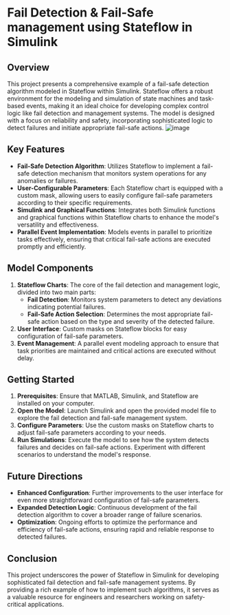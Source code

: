 # Fail Detection & Fail-Safe management using Stateflow in Simulink
## Overview
This project presents a comprehensive example of a fail-safe detection algorithm modeled in Stateflow within Simulink. Stateflow offers a robust environment for the modeling and simulation of state machines and task-based events, making it an ideal choice for developing complex control logic like fail detection and management systems. The model is designed with a focus on reliability and safety, incorporating sophisticated logic to detect failures and initiate appropriate fail-safe actions.
![image](https://github.com/Amir-M-Vahedi/State-Flow-Examples-for-Flight-Task-Management/assets/115154998/5dba03f6-df78-404d-a918-98e17160365f)

## Key Features
- **Fail-Safe Detection Algorithm**: Utilizes Stateflow to implement a fail-safe detection mechanism that monitors system operations for any anomalies or failures.
- **User-Configurable Parameters**: Each Stateflow chart is equipped with a custom mask, allowing users to easily configure fail-safe parameters according to their specific requirements.
- **Simulink and Graphical Functions**: Integrates both Simulink functions and graphical functions within Stateflow charts to enhance the model's versatility and effectiveness.
- **Parallel Event Implementation**: Models events in parallel to prioritize tasks effectively, ensuring that critical fail-safe actions are executed promptly and efficiently.

## Model Components
1. **Stateflow Charts**: The core of the fail detection and management logic, divided into two main parts:
   - **Fail Detection**: Monitors system parameters to detect any deviations indicating potential failures.
   - **Fail-Safe Action Selection**: Determines the most appropriate fail-safe action based on the type and severity of the detected failure.
2. **User Interface**: Custom masks on Stateflow blocks for easy configuration of fail-safe parameters.
3. **Event Management**: A parallel event modeling approach to ensure that task priorities are maintained and critical actions are executed without delay.

## Getting Started
1. **Prerequisites**: Ensure that MATLAB, Simulink, and Stateflow are installed on your computer.
2. **Open the Model**: Launch Simulink and open the provided model file to explore the fail detection and fail-safe management system.
3. **Configure Parameters**: Use the custom masks on Stateflow charts to adjust fail-safe parameters according to your needs.
4. **Run Simulations**: Execute the model to see how the system detects failures and decides on fail-safe actions. Experiment with different scenarios to understand the model's response.

## Future Directions
- **Enhanced Configuration**: Further improvements to the user interface for even more straightforward configuration of fail-safe parameters.
- **Expanded Detection Logic**: Continuous development of the fail detection algorithm to cover a broader range of failure scenarios.
- **Optimization**: Ongoing efforts to optimize the performance and efficiency of fail-safe actions, ensuring rapid and reliable response to detected failures.

## Conclusion
This project underscores the power of Stateflow in Simulink for developing sophisticated fail detection and fail-safe management systems. By providing a rich example of how to implement such algorithms, it serves as a valuable resource for engineers and researchers working on safety-critical applications.

